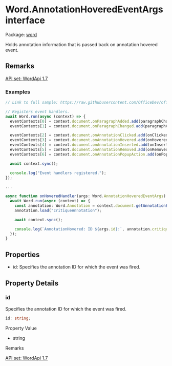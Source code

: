 # Word.AnnotationHoveredEventArgs interface

Package: [word](/en-us/javascript/api/word)

Holds annotation information that is passed back on annotation hovered event.

## Remarks

[API set: WordApi 1.7](/en-us/javascript/api/requirement-sets/word/word-api-requirement-sets)

### Examples

```TypeScript
// Link to full sample: https://raw.githubusercontent.com/OfficeDev/office-js-snippets/prod/samples/word/50-document/manage-annotations.yaml

// Registers event handlers.
await Word.run(async (context) => {
  eventContexts[0] = context.document.onParagraphAdded.add(paragraphChanged);
  eventContexts[1] = context.document.onParagraphChanged.add(paragraphChanged);

  eventContexts[2] = context.document.onAnnotationClicked.add(onClickedHandler);
  eventContexts[3] = context.document.onAnnotationHovered.add(onHoveredHandler);
  eventContexts[4] = context.document.onAnnotationInserted.add(onInsertedHandler);
  eventContexts[5] = context.document.onAnnotationRemoved.add(onRemovedHandler);
  eventContexts[6] = context.document.onAnnotationPopupAction.add(onPopupActionHandler);

  await context.sync();

  console.log("Event handlers registered.");
});

...

async function onHoveredHandler(args: Word.AnnotationHoveredEventArgs) {
  await Word.run(async (context) => {
    const annotation: Word.Annotation = context.document.getAnnotationById(args.id);
    annotation.load("critiqueAnnotation");

    await context.sync();

    console.log(`AnnotationHovered: ID ${args.id}:`, annotation.critiqueAnnotation.critique);
  });
}
```

## Properties

- id: Specifies the annotation ID for which the event was fired.

## Property Details

### id

Specifies the annotation ID for which the event was fired.

```typescript
id: string;
```

Property Value

- string

Remarks

[API set: WordApi 1.7](/en-us/javascript/api/requirement-sets/word/word-api-requirement-sets)